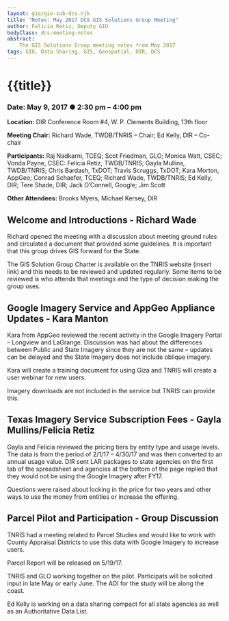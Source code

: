 ```yaml
---
layout: gio/gio-sub-dcs.njk
title: "Notes: May 2017 DCS GIS Solutions Group Meeting"
author: Felicia Retiz, Deputy GIO
bodyClass: dcs-meeting-notes
abstract:
    The GIS Solutions Group meeting notes from May 2017
tags: GIO, Data Sharing, GIS, Geospatial, DIR, DCS
---
```


# {{title}}

### Date: May 9, 2017 ● 2:30 pm – 4:00 pm 

**Location:** DIR Conference Room #4, W. P. Clements Building, 13th floor

**Meeting Chair:**  Richard Wade, TWDB/TNRIS – Chair; Ed Kelly, DIR – Co-chair 

**Participants:**  Raj Nadkarni, TCEQ; Scot Friedman, GLO; Monica Watt, CSEC; Vonda Payne, CSEC: Felicia Retiz, TWDB/TNRIS; Gayla Mullins, TWDB/TNRIS; Chris Bardash, TxDOT; Travis Scruggs, TxDOT; Kara Morton, AppGeo; Conrad Schaefer, TCEQ; Richard Wade, TWDB/TNRIS; Ed Kelly, DIR; Tere Shade, DIR; Jack O’Connell, Google; Jim Scott

**Other Attendees:** Brooks Myers, Michael Kersey, DIR

## Welcome and Introductions - Richard Wade

Richard opened the meeting with a discussion about meeting ground rules and circulated a document that provided some guidelines.  It is important that this group drives GIS forward for the State.

The GIS Solution Group Charter is available on the TNRIS website (insert link) and this needs to be reviewed and updated regularly.  Some items to be reviewed is who attends that meetings and the type of decision making the group uses.


## Google Imagery Service and AppGeo Appliance Updates - Kara Manton

Kara from AppGeo reviewed the recent activity in the Google Imagery Portal – Longview and LaGrange.  Discussion was had about the differences between Public and State Imagery since they are not the same – updates can be delayed and the State Imagery does not include oblique imagery.

Kara will create a training document for using Giza and TNRIS will create a user webinar for new users.

Imagery downloads are not included in the service but TNRIS can provide this.


## Texas Imagery Service Subscription Fees - Gayla Mullins/Felicia Retiz

Gayla and Felicia reviewed the pricing tiers by entity type and usage levels.  The data is from the period of 2/1/17 – 4/30/17 and was then converted to an annual usage value.  DIR sent LAR packages to state agencies on the first tab of the spreadsheet and agencies at the bottom of the page replied that they would not be using the Google Imagery after FY17.  

Questions were raised about locking in the price for two years and other ways to use the money from entities or increase the offering.

## Parcel Pilot and Participation - Group Discussion

TNRIS had a meeting related to Parcel Studies and would like to work with County Appraisal Districts to use this data with Google Imagery to increase users.

Parcel Report will be released on 5/19/17. 

TNRIS and GLO working together on the pilot. Participats will be solicited input in late May or early June. The AOI for the study will be along the coast.

Ed Kelly is working on a data sharing compact for all state agencies as well as an Authoritative Data List.
